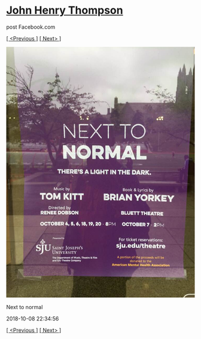 # [John Henry Thompson](../README.md)
post Facebook.com

[[ <Previous ]](2018-10-08-2.md) [[ Next> ]](2018-10-08-4.md)

[![](../media/2018-10-08/Timeline-Photos-Next-to-normal.jpg)](../README.md)

Next to normal

2018-10-08 22:34:56

[[ <Previous ]](2018-10-08-2.md) [[ Next> ]](2018-10-08-4.md)